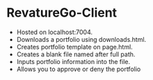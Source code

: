 RevatureGo-Client
========

- Hosted on localhost:7004.
- Downloads a portfolio using downloads.html.
- Creates portfolio template on page.html.
- Creates a blank file named after full path.
- Inputs portfolio information into the file.
- Allows you to approve or deny the portfolio
